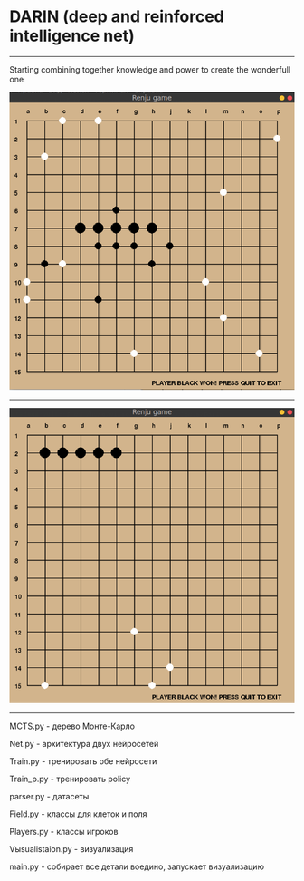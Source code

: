 # DARIN (deep and reinforced intelligence net)

---

Starting combining together knowledge and power to create the wonderfull one


![](https://github.com/birshert/Darin/blob/master/NET/sample1.png)

---

![](https://github.com/birshert/Darin/blob/master/NET/sample2.png)



---

MCTS.py - дерево Монте-Карло

Net.py - архитектура двух нейросетей

Train.py - тренировать обе нейросети

Train_p.py - тренировать policy

parser.py - датасеты

Field.py - классы для клеток и поля

Players.py - классы игроков

Vыsualistaion.py - визуализация

main.py - собирает все детали воедино, запускает визуализацию
